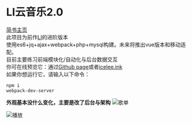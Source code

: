 # LI云音乐2.0
[简书主页](http://www.jianshu.com/u/b597ad508142)<br>
此项目为前作[LI](https://github.com/q2578443177/LI)的进阶版本<br>
使用es6+jq+ajax+webpack+php+mysql构建。未来将推出vue版本和移动适配。<br>
目前主要练习前端模块化/自动化与后台数据交互<br>
你可在线预览它：通过[Github page](https://q2578443177.github.io/LI2)或者[icelee.ink](icelee.ink)<br>
如果你想运行它，请输入以下命令：
```
npm i
webpack-dev-server
```
**外观基本没什么变化，主要是改了后台与架构**
![歌单](https://upload-images.jianshu.io/upload_images/5750842-14738c2bd576284a.png?imageMogr2/auto-orient/strip%7CimageView2/2/w/1240)


![播放](https://upload-images.jianshu.io/upload_images/5750842-153eb9b8d5aeb0f6.png?imageMogr2/auto-orient/strip%7CimageView2/2/w/1240)
